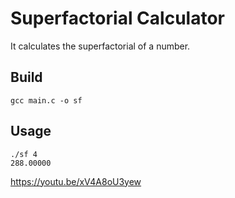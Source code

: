 # Superfactorial Calculator

It calculates the superfactorial of a number.

## Build

`gcc main.c -o sf`

## Usage

```
./sf 4
288.00000
```

https://youtu.be/xV4A8oU3yew
